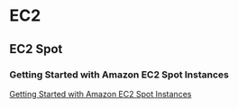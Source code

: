 # EC2

## EC2 Spot

### Getting Started with Amazon EC2 Spot Instances

[Getting Started with Amazon EC2 Spot Instances](https://aws.amazon.com/ec2/spot/getting-started/)